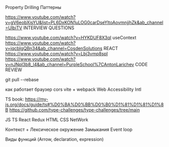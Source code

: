 Property Drilling
Паттерны

https://www.youtube.com/watch?v=gV6eobXisYU&list=PL6DxKON1uLOG0carDseYltoAovmnjjhZk&ab_channel=UlbiTV   INTERVIEW QUESTIONS

https://www.youtube.com/watch?v=HYKDUF8X3qI useContext
https://www.youtube.com/watch?v=jqcbIgQBn34&ab_channel=CosdenSolutions REACT
https://www.youtube.com/watch?v=Lbj3vmp8spI
https://www.youtube.com/watch?v=nJNpl3b8_l4&ab_channel=PurpleSchool%7CAntonLarichev  CODE REVIEW

git pull --rebase

как работает браузер
cors
vite + webpack
Web Accessibility
Intl

TS book:
https://my-js.org/docs/guide/ts#%D0%BA%D0%BB%D0%B0%D1%81%D1%81%D1%8B
https://github.com/type-challenges/type-challenges/tree/main


JS
TS
React
Redux
HTML
CSS
NetWork



Контекст + Лексическое окружение
Замыкания
Event loop

Виды функций (Arrow, declaration, expression)

